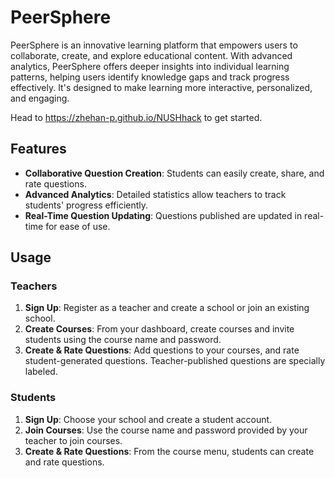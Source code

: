 # PeerSphere

PeerSphere is an innovative learning platform that empowers users to collaborate, create, and explore educational content. With advanced analytics, PeerSphere offers deeper insights into individual learning patterns, helping users identify knowledge gaps and track progress effectively. It's designed to make learning more interactive, personalized, and engaging.

Head to https://zhehan-p.github.io/NUSHhack to get started.

## Features

- **Collaborative Question Creation**: Students can easily create, share, and rate questions.
- **Advanced Analytics**: Detailed statistics allow teachers to track students' progress efficiently.
- **Real-Time Question Updating**: Questions published are updated in real-time for ease of use.

## Usage

### Teachers
1. **Sign Up**: Register as a teacher and create a school or join an existing school.
2. **Create Courses**: From your dashboard, create courses and invite students using the course name and password.
3. **Create & Rate Questions**: Add questions to your courses, and rate student-generated questions. Teacher-published questions are specially labeled.

### Students
1. **Sign Up**: Choose your school and create a student account.
2. **Join Courses**: Use the course name and password provided by your teacher to join courses.
3. **Create & Rate Questions**: From the course menu, students can create and rate questions.
